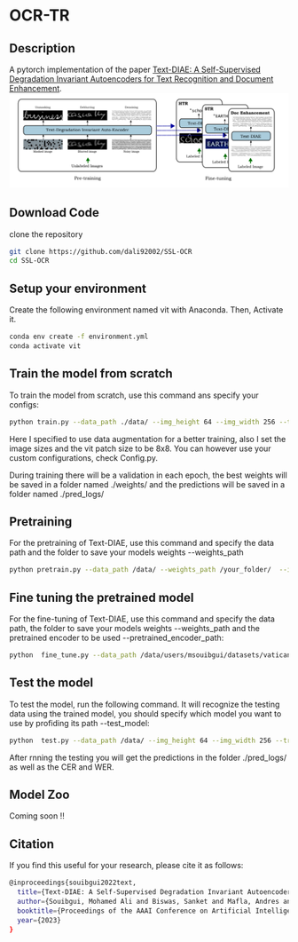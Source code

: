 # OCR-TR
## Description
A pytorch implementation of the paper [Text-DIAE: A Self-Supervised Degradation Invariant Autoencoders for Text Recognition and Document Enhancement](https://arxiv.org/abs/2203.04814).
<img src="./imgs/text-diae.png"  alt="1">

## Download Code
clone the repository
```bash
git clone https://github.com/dali92002/SSL-OCR
cd SSL-OCR
```
## Setup your environment
Create the following environment named vit with Anaconda. Then, Activate it.
```bash
conda env create -f environment.yml
conda activate vit
```



## Train the model from scratch
To train the model from scratch, use this command ans specify your configs:

```bash
python train.py --data_path ./data/ --img_height 64 --img_width 256 --train_type htr_Augm --batch_size 64 --vit_patch_size 8 
```

Here I specified to use data augmentation for a better training, also I set the image sizes and the vit patch size to be 8x8. You can however use your custom configurations, check Config.py.

During training there will be a validation in each epoch, the best weights will be saved in a folder named ./weights/ and the predictions will be saved in a folder named ./pred_logs/


## Pretraining

For the pretraining of Text-DIAE, use this command and specify the data path and the folder to save your models weights --weights_path

```bash
python pretrain.py --data_path /data/ --weights_path /your_folder/  --img_height 64 --img_width 256 --train_type htr_Augm --batch_size 48 --vit_patch_size 8
```

## Fine tuning the pretrained model

For the fine-tuning of Text-DIAE, use this command and specify the data path, the folder to save your models weights --weights_path and the pretrained encoder to be used --pretrained_encoder_path:

```bash
python  fine_tune.py --data_path /data/users/msouibgui/datasets/vatican/ --pretrained_encoder_path  /your_folder/checkpoint-454_epoch77.pt  --img_height 64 --img_width 256 --train_type htr_Augm --batch_size 128  --vit_patch_size 8
```

## Test the model

To test the model, run the following command. It will recognize the testing data using the trained model, you should specify which model you want to use by profiding its path --test_model:



```bash
python  test.py --data_path /data/ --img_height 64 --img_width 256 --train_type htr_Augm --batch_size 128  --vit_patch_size 8  --test_model ./weights/best-seq2seq_htr_Augm_64_256_8.pt
```

After rnning the testing you will get the predictions in the folder ./pred_logs/ as well as the CER and WER.

## Model Zoo
Coming soon !!

## Citation

If you find this useful for your research, please cite it as follows:

```bash
@inproceedings{souibgui2022text,
  title={Text-DIAE: A Self-Supervised Degradation Invariant Autoencoders for Text Recognition and Document Enhancement},
  author={Souibgui, Mohamed Ali and Biswas, Sanket and Mafla, Andres and Biten, Ali Furkan and Forn{\'e}s, Alicia and Kessentini, Yousri and Llad{\'o}s, Josep and Gomez, Lluis and Karatzas, Dimosthenis},
  booktitle={Proceedings of the AAAI Conference on Artificial Intelligence},
  year={2023}
}

```
